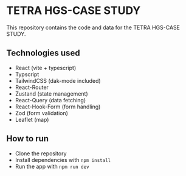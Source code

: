 # TETRA HGS-CASE STUDY

This repository contains the code and data for the TETRA HGS-CASE STUDY.

## Technologies used

- React (vite + typescript)
- Typscript
- TailwindCSS (dak-mode included)
- React-Router
- Zustand (state management)
- React-Query (data fetching)
- React-Hook-Form (form handling)
- Zod (form validation)
- Leaflet (map)

## How to run

- Clone the repository
- Install dependencies with `npm install`
- Run the app with `npm run dev`
